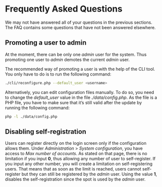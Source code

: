 # Frequently Asked Questions

We may not have answered all of your questions in the previous sections. The FAQ contains some questions that have not been answered elsewhere.

## Promoting a user to admin

At the moment, there can be only one *admin* user for the system.
Thus promoting one user to *admin* demotes the current *admin* user.

The recommended way of promoting a user is with the help of the CLI tool.
You only have to do is to run the following command:
```sh
./cli/reconfigure.php --default_user <username>
```

Alternatively, you can edit configuration files manually.
To do so, you need to change the *default_user* value in the file *./data/config.php*.
As the file is a PHP file, you have to make sure that it’s still valid after the update by running the following command:
```sh
php -l ./data/config.php
```

## Disabling self-registration

Users can register directly on the login screen only if the configuration allows them.
Under *Administration* > *System configuration*, you have access to *Max number of accounts*.
As stated on that page, there is no limitation if you input **0**, thus allowing any number of user to self-register.
If you input any other number, you will create a limitation on self-registering users.
That means that as soon as the limit is reached, users cannot self-register but they can still be registered by the *admin* user.
Using the value **1**, disables the self-registration since the spot is used by the *admin* user.
